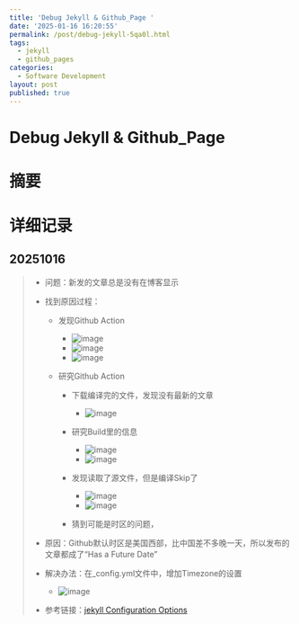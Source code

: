 ```yaml
---
title: 'Debug Jekyll & Github_Page '
date: '2025-01-16 16:20:55'
permalink: /post/debug-jekyll-5qa0l.html
tags:
  - jekyll
  - github_pages
categories:
  - Software Development
layout: post
published: true
---
```


# Debug Jekyll & Github_Page 

# 摘要

# 详细记录

## 20251016

> * 问题：新发的文章总是没有在博客显示
> * 找到原因过程：
>
>   * 发现Github Action
>
>     * ​![image](assets/image-20250116162538-d3h2l3k.png)​
>     * ​![image](assets/image-20250116162600-ibjjvmv.png)​
>     * ​![image](assets/image-20250116162719-t3owkc3.png)​
>   * 研究Github Action
>
>     * 下载编译完的文件，发现没有最新的文章
>
>       * ​![image](https://cdn.jsdelivr.net/gh/neilChenXie/ChenVideo/pic/image-20250116162824-9g3zrbg.png)​
>     * 研究Build里的信息
>
>       * ​![image](assets/image-20250116162900-bdvup6u.png)​
>       * ​![image](assets/image-20250116162919-ot1c19i.png)​
>     * 发现读取了源文件，但是编译Skip了
>
>       * ![image](assets/image-20250116163007-qri8kva.png)​
>       * ​![image](assets/image-20250116163058-cuv740e.png)​
>     * 猜到可能是时区的问题，
> * 原因：Github默认时区是美国西部，比中国差不多晚一天，所以发布的文章都成了“Has a Future Date”
> * 解决办法：在_config.yml文件中，增加Timezone的设置
>
>   * ​![image](assets/image-20250116164152-pjzv8lu.png)​
> * 参考链接：[jekyll Configuration Options](https://jekyllrb.com/docs/configuration/options/#global-configuration)
